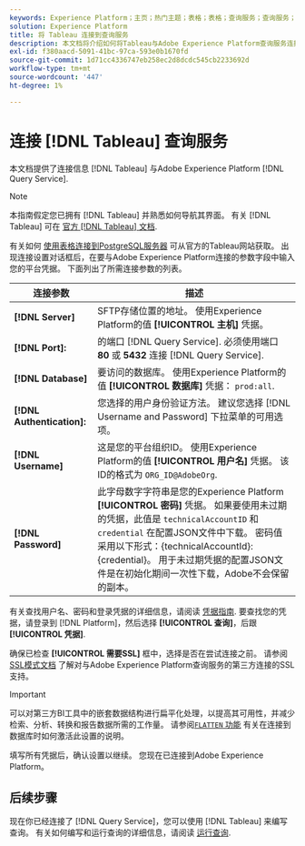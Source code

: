 ```yaml
---
keywords: Experience Platform；主页；热门主题；表格；表格；查询服务；查询服务；连接到查询服务；
solution: Experience Platform
title: 将 Tableau 连接到查询服务
description: 本文档将介绍如何将Tableau与Adobe Experience Platform查询服务连接。
exl-id: f380aacd-5091-41bc-97ca-593e0b1670fd
source-git-commit: 1d71cc4336747eb258ec2d8dcdc545cb2233692d
workflow-type: tm+mt
source-wordcount: '447'
ht-degree: 1%

---
```


# 连接 [!DNL Tableau] 查询服务

本文档提供了连接信息 [!DNL Tableau] 与Adobe Experience Platform [!DNL Query Service].

>[!NOTE]
>
> 本指南假定您已拥有 [!DNL Tableau] 并熟悉如何导航其界面。 有关 [!DNL Tableau] 可在 [官方 [!DNL Tableau] 文档](https://help.tableau.com/current/pro/desktop/en-us/default.htm).

有关如何 [使用表格连接到PostgreSQL服务器](https://help.tableau.com/current/pro/desktop/en-us/examples_postgresql.htm) 可从官方的Tableau网站获取。 出现连接设置对话框后，在要与Adobe Experience Platform连接的参数字段中输入您的平台凭据。 下面列出了所需连接参数的列表。

| 连接参数 | 描述 |
|---|---|
| **[!DNL Server]** | SFTP存储位置的地址。 使用Experience Platform的值 **[!UICONTROL 主机]** 凭据。 |
| **[!DNL Port]:** | 的端口 [!DNL Query Service]. 必须使用端口 **80** 或 **5432** 连接 [!DNL Query Service]. |
| **[!DNL Database]** | 要访问的数据库。 使用Experience Platform的值 **[!UICONTROL 数据库]** 凭据： `prod:all`. |
| **[!DNL Authentication]:** | 您选择的用户身份验证方法。 建议您选择 [!DNL Username and Password] 下拉菜单的可用选项。 |
| **[!DNL Username]** | 这是您的平台组织ID。 使用Experience Platform的值 **[!UICONTROL 用户名]** 凭据。 该ID的格式为 `ORG_ID@AdobeOrg`. |
| **[!DNL Password]** | 此字母数字字符串是您的Experience Platform **[!UICONTROL 密码]** 凭据。 如果要使用未过期的凭据，此值是 `technicalAccountID` 和 `credential` 在配置JSON文件中下载。 密码值采用以下形式：{technicalAccountId}:{credential}。 用于未过期凭据的配置JSON文件是在初始化期间一次性下载，Adobe不会保留的副本。 |

有关查找用户名、密码和登录凭据的详细信息，请阅读 [凭据指南](../ui/credentials.md). 要查找您的凭据，请登录到 [!DNL Platform]，然后选择 **[!UICONTROL 查询]**，后跟 **[!UICONTROL 凭据]**.

确保已检查 **[!UICONTROL 需要SSL]** 框中，选择是否在尝试连接之前。 请参阅 [SSL模式文档](./ssl-modes.md) 了解对与Adobe Experience Platform查询服务的第三方连接的SSL支持。

>[!IMPORTANT]
>
>可以对第三方BI工具中的嵌套数据结构进行扁平化处理，以提高其可用性，并减少检索、分析、转换和报告数据所需的工作量。 请参阅[`FLATTEN` 功能](../best-practices/flatten-nested-data.md) 有关在连接到数据库时如何激活此设置的说明。

填写所有凭据后，确认设置以继续。 您现在已连接到Adobe Experience Platform。

## 后续步骤

现在你已经连接了 [!DNL Query Service]，您可以使用 [!DNL Tableau] 来编写查询。 有关如何编写和运行查询的详细信息，请阅读 [运行查询](../best-practices/writing-queries.md).
